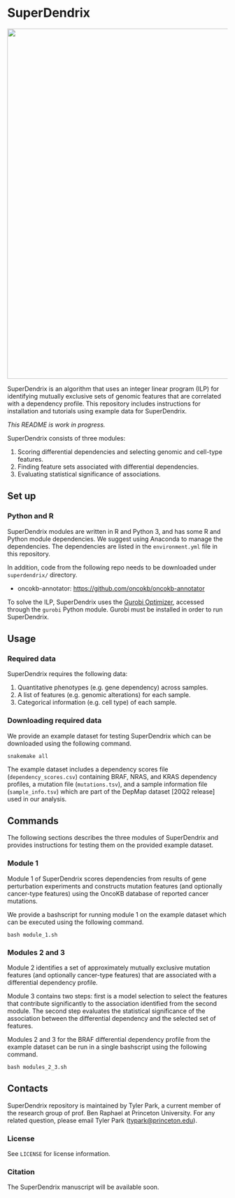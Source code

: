 # SuperDendrix

<img src="fig/overview.png" width="800">

SuperDendrix is an algorithm that uses an integer linear program (ILP) for identifying mutually exclusive sets of genomic features that are correlated with a dependency profile.
This repository includes instructions for installation and tutorials using example data for SuperDendrix.

*This README is work in progress.*

SuperDendrix consists of three modules:
1) Scoring differential dependencies and selecting genomic and cell-type features.
2) Finding feature sets associated with differential dependencies. 
3) Evaluating statistical significance of associations. 

## Set up

### Python and R
SuperDendrix modules are written in R and Python 3, and has some R and Python module dependencies. We suggest using Anaconda to manage the dependencies. The dependencies are listed in the `environment.yml` file in this repository.

In addition, code from the following repo needs to be downloaded under `superdendrix/` directory.
- oncokb-annotator: https://github.com/oncokb/oncokb-annotator

To solve the ILP, SuperDendrix uses the [Gurobi Optimizer](http://www.gurobi.com/downloads/gurobi-optimizer), accessed through the `gurobi` Python module. Gurobi must be installed in order to run SuperDendrix.


## Usage

### Required data

SuperDendrix requires the following data:

1. Quantitative phenotypes (e.g. gene dependency) across samples.
2. A list of features (e.g. genomic alterations) for each sample.
3. Categorical information (e.g. cell type) of each sample.

### Downloading required data
We provide an example dataset for testing SuperDendrix which can be downloaded using the following command.

    snakemake all

The example dataset includes a dependency scores file (`dependency_scores.csv`) containing BRAF, NRAS, and KRAS dependency profiles, a mutation file (`mutations.tsv`), and a sample information file (`sample_info.tsv`) which are part of the DepMap dataset [20Q2 release] used in our analysis.

## Commands
The following sections describes the three modules of SuperDendrix and provides instructions for testing them on the provided example dataset.

### Module 1
Module 1 of SuperDendrix scores dependencies from results of gene perturbation experiments and constructs mutation features (and optionally cancer-type features) using the OncoKB database of reported cancer mutations.

We provide a bashscript for running module 1 on the example dataset which can be executed using the following command.

    bash module_1.sh

### Modules 2 and 3
Module 2 identifies a set of approximately mutually exclusive mutation features (and optionally cancer-type features) that are associated with a differential dependency profile.

Module 3 contains two steps: first is a model selection to select the features that contribute significantly to the association identified from the second module. The second step evaluates the statistical significance of the association between the differential dependency and the selected set of features.

Modules 2 and 3 for the BRAF differential dependency profile from the example dataset can be run in a single bashscript using the following command.

    bash modules_2_3.sh

## Contacts
SuperDendrix repository is maintained by Tyler Park, a current member of the research group of prof. Ben Raphael at Princeton University.
For any related question, please email Tyler Park (typark@princeton.edu).

### License
See `LICENSE` for license information.

### Citation
The SuperDendrix manuscript will be available soon.